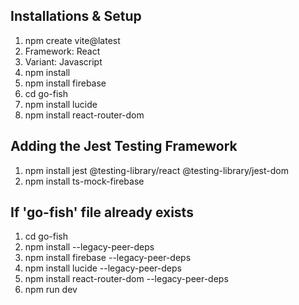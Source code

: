 ## Installations & Setup
1. npm create vite@latest
2. Framework: React
3. Variant: Javascript
4. npm install
5. npm install firebase
6. cd go-fish
7. npm install lucide
8. npm install react-router-dom

## Adding the Jest Testing Framework
1. npm install jest @testing-library/react @testing-library/jest-dom
2. npm install ts-mock-firebase 

## If 'go-fish' file already exists
1. cd go-fish
2. npm install --legacy-peer-deps
3. npm install firebase --legacy-peer-deps
4. npm install lucide --legacy-peer-deps
5. npm install react-router-dom --legacy-peer-deps
6. npm run dev
